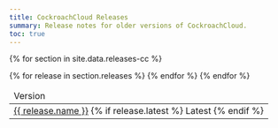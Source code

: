 ```yaml
---
title: CockroachCloud Releases
summary: Release notes for older versions of CockroachCloud.
toc: true
---
```


<table class="release-table">
  <thead>
    <tr>
      <td>Version</td>
    </tr>
  </thead>
  
  {% for section in site.data.releases-cc %}
    <tbody>
      {% for release in section.releases %}
        <tr> 
          <td>
            <a href="{{ release.link }}.html">{{ release.name }}</a>
            {% if release.latest %}
                <span class="badge">Latest</span>
            {% endif %}
          </td>
        </tr>
      {% endfor %}
    </tbody>
  {% endfor %}
</table>